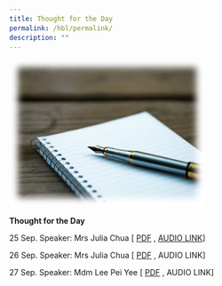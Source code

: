 ```yaml
---
title: Thought for the Day
permalink: /hbl/permalink/
description: ""
---
```

<img src="/images/totd2023.jpg" style="width:70%">

**Thought for the Day**

25 Sep. Speaker: Mrs Julia Chua
[ [PDF](/files/tftd_psle%20study%20break%201_julia.pdf) , [AUDIO LINK](https://youtu.be/7np6z1_OXbE)]

26 Sep. Speaker: Mrs Julia Chua
[ [PDF](/files/tftd_psle%20study%20break%202_julia.pdf) , AUDIO LINK]

27 Sep. Speaker: Mdm Lee Pei Yee
[ [PDF](/files/tftd_psle%20study%20break%203_py.pdf) , AUDIO LINK]